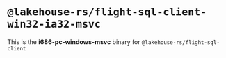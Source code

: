 # `@lakehouse-rs/flight-sql-client-win32-ia32-msvc`

This is the **i686-pc-windows-msvc** binary for `@lakehouse-rs/flight-sql-client`
